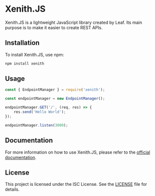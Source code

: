 # Xenith.JS

Xenith.JS is a lightweight JavaScript library created by Leaf.
Its main purpose is to make it easier to create REST APIs.

## Installation

To install Xenith.JS, use npm:

```bash
npm install xenith
```

## Usage

```javascript
const { EndpointManager } = require('xenith');

const endpointManager = new EndpointManager();

endpointManager.GET('/', (req, res) => {
    res.send('Hello World');
});

endpointManager.listen(3000);

```

## Documentation

For more information on how to use Xenith.JS, please refer to the [official documentation](https://lesbians.monster/xenithjs).

## License

This project is licensed under the ISC License. See the [LICENSE](LICENSE) file for details.